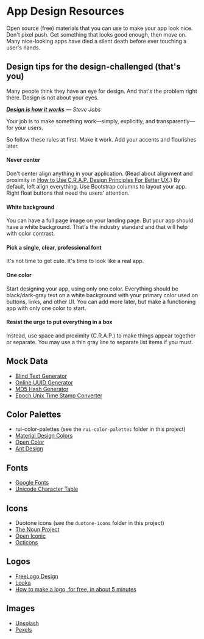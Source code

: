 # App Design Resources

Open source (free) materials that you can use to make your app look nice. Don't pixel push. Get something that looks good enough, then move on. Many nice-looking apps have died a silent death before ever touching a user's hands.

## Design tips for the design-challenged (that's you)

Many people think they have an eye for design. And that's the problem right there. Design is not about your eyes.

_**[Design is how it works](https://quotesondesign.com/steve-jobs/#:~:text=Most%20people%20make%20the%20mistake,what%20we%20think%20design%20is.&text=Design%20is%20how%20it%20works.)** — Steve Jobs_

Your job is to make something work—simply, explicitly, and transparently—for your users.

So follow these rules at first. Make it work. Add your accents and flourishes later.

#### Never center

Don't center align anything in your application. (Read about alignment and proximity in [How to Use C.R.A.P. Design Principles For Better UX](https://vwo.com/blog/crap-design-principles/).) By default, left align everything. Use Bootstrap columns to layout your app. Right float buttons that need the users' attention.

#### White background

You can have a full page image on your landing page. But your app should have a white background. That's the industry standard and that will help with color contrast.

#### Pick a single, clear, professional font

It's not time to get cute. It's time to look like a real app.

#### One color

Start designing your app, using only one color. Everything should be black/dark-gray text on a white background with your primary color used on buttons, links, and other UI. You can add more later, but make a functioning app with only one color to start.

#### Resist the urge to put everything in a box

Instead, use space and proximity (C.R.A.P.) to make things appear together or separate. You may use a thin gray line to separate list items if you must.

## Mock Data

-  [Blind Text Generator](https://www.blindtextgenerator.com/lorem-ipsum)
-  [Online UUID Generator](https://www.uuidgenerator.net/version4)
-  [MD5 Hash Generator](https://passwordsgenerator.net/md5-hash-generator/)
-  [Epoch Unix Time Stamp Converter](https://www.unixtimestamp.com/)

## Color Palettes

-  rui-color-palettes (see the `rui-color-palettes` folder in this project)
-  [Material Design Colors](https://www.materialui.co/colors)
-  [Open Color](https://yeun.github.io/open-color/)
-  [Ant Design](https://ant.design/docs/spec/colors)

## Fonts

-  [Google Fonts](https://fonts.google.com/)
-  [Unicode Character Table](https://unicode-table.com/en/)

## Icons

-  Duotone icons (see the `duotone-icons` folder in this project)
-  [The Noun Project](https://thenounproject.com/)
-  [Open Iconic](https://useiconic.com/open)
-  [Octicons](https://primer.style/octicons-v2/)

## Logos

-  [FreeLogo Design](https://www.freelogodesign.org/)
-  [Looka](https://looka.com/explore)
-  [How to make a logo, for free, in about 5 minutes](https://journal.designinc.com/how-to-make-a-logo-for-free-in-about-5-minutes-a4f409176a8e)

## Images

-  [Unsplash](https://unsplash.com/)
-  [Pexels](https://www.pexels.com/)
